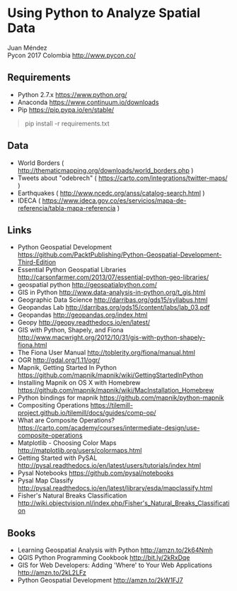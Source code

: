# Using Python to Analyze Spatial Data

Juan Méndez  
Pycon 2017 Colombia http://www.pycon.co/

## Requirements

- Python 2.7.x https://www.python.org/
- Anaconda https://www.continuum.io/downloads
- Pip https://pip.pypa.io/en/stable/


>pip install -r requirements.txt


## Data

- World Borders ( http://thematicmapping.org/downloads/world_borders.php )
- Tweets about "odebrech" ( https://carto.com/integrations/twitter-maps/ )
- Earthquakes ( http://www.ncedc.org/anss/catalog-search.html )
- IDECA ( https://www.ideca.gov.co/es/servicios/mapa-de-referencia/tabla-mapa-referencia )

## Links

- Python Geospatial Development  https://github.com/PacktPublishing/Python-Geospatial-Development-Third-Edition
- Essential Python Geospatial Libraries http://carsonfarmer.com/2013/07/essential-python-geo-libraries/
- geospatial python http://geospatialpython.com/
- GIS in Python  http://www.data-analysis-in-python.org/t_gis.html
- Geographic Data Science http://darribas.org/gds15/syllabus.html
- Geopandas Lab http://darribas.org/gds15/content/labs/lab_03.pdf
- Geopandas http://geopandas.org/index.html
- Geopy http://geopy.readthedocs.io/en/latest/
- GIS with Python, Shapely, and Fiona http://www.macwright.org/2012/10/31/gis-with-python-shapely-fiona.html
- The Fiona User Manual http://toblerity.org/fiona/manual.html
- OGR http://gdal.org/1.11/ogr/
- Mapnik, Getting Started In Python https://github.com/mapnik/mapnik/wiki/GettingStartedInPython
- Installing Mapnik on OS X with Homebrew https://github.com/mapnik/mapnik/wiki/MacInstallation_Homebrew
- Python bindings for mapnik https://github.com/mapnik/python-mapnik
- Compositing Operations https://tilemill-project.github.io/tilemill/docs/guides/comp-op/
- What are Composite Operations? https://carto.com/academy/courses/intermediate-design/use-composite-operations
- Matplotlib - Choosing Color Maps http://matplotlib.org/users/colormaps.html
- Getting Started with PySAL http://pysal.readthedocs.io/en/latest/users/tutorials/index.html
- Pysal Notebooks https://github.com/pysal/notebooks
- Pysal Map Classify http://pysal.readthedocs.io/en/latest/library/esda/mapclassify.html
- Fisher's Natural Breaks Classification http://wiki.objectvision.nl/index.php/Fisher's_Natural_Breaks_Classification

## Books

- Learning Geospatial Analysis with Python http://amzn.to/2k64Nmh
- QGIS Python Programming Cookbook http://bit.ly/2kRxDqe
- GIS for Web Developers: Adding 'Where' to Your Web Applications http://amzn.to/2kL2LFz
- Python Geospatial Development http://amzn.to/2kW1FJ7
